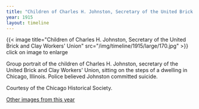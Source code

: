 ```yaml
---
title: "Children of Charles H. Johnston, Secretary of the United Brick and Clay Workers' Union"
year: 1915
layout: timeline
---
```


{{< image title="Children of Charles H. Johnston, Secretary of the United Brick and Clay Workers' Union" src="/img/timeline/1915/large/170.jpg" >}}
click on image to enlarge

Group portrait of the children of Charles H. Johnston, secretary of the United Brick and Clay Workers' Union, sitting on the steps of a dwelling in Chicago, Illinois. Police believed Johnston committed suicide. 

Courtesy of the Chicago Historical Society. 

[Other images from this year](/historical/timeline/1915)